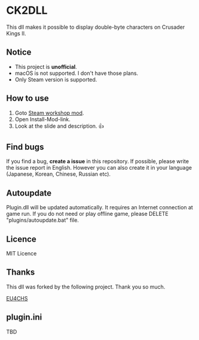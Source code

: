 # CK2DLL
This dll makes it possible to display double-byte characters on Crusader Kings II.

## Notice
 - This project is **unofficial**.
 - macOS is not supported. I don't have those plans.
 - Only Steam version is supported.

## How to use
 1. Goto [Steam workshop mod](https://steamcommunity.com/sharedfiles/filedetails/?id=1515314653).
 2. Open Install-Mod-link.
 3. Look at the slide and description. 👍

## Find bugs
If you find a bug, **create a issue** in this repository. 
If possible, please write the issue report in English. However you can also create it in your language (Japanese, Korean, Chinese, Russian etc).

## Autoupdate
Plugin.dll will be updated automatically. It requires an Internet connection at game run. If you do not need or play offline game, please DELETE "plugins/autoupdate.bat" file.
 
## Licence
MIT Licence

## Thanks
This dll was forked by the following project. Thank you so much. 

[EU4CHS](https://bitbucket.org/kelashi/eu4chs/src/master/)

## plugin.ini
 TBD
